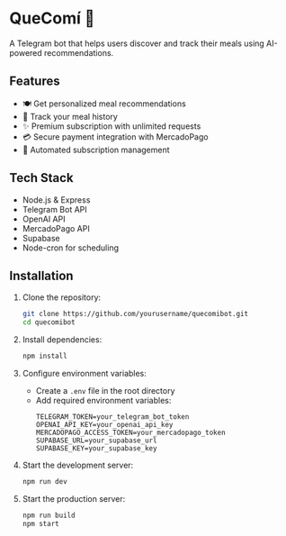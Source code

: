 # QueComí 🍏

A Telegram bot that helps users discover and track their meals using AI-powered recommendations.

## Features

- 🍽️ Get personalized meal recommendations
- 📝 Track your meal history
- ✨ Premium subscription with unlimited requests
- 💳 Secure payment integration with MercadoPago
- 🔔 Automated subscription management

## Tech Stack

- Node.js & Express
- Telegram Bot API
- OpenAI API
- MercadoPago API
- Supabase
- Node-cron for scheduling

## Installation

1. Clone the repository:

   ```bash
   git clone https://github.com/yourusername/quecomibot.git
   cd quecomibot
   ```

2. Install dependencies:

   ```bash
   npm install
   ```

3. Configure environment variables:

   - Create a `.env` file in the root directory
   - Add required environment variables:
     ```
     TELEGRAM_TOKEN=your_telegram_bot_token
     OPENAI_API_KEY=your_openai_api_key
     MERCADOPAGO_ACCESS_TOKEN=your_mercadopago_token
     SUPABASE_URL=your_supabase_url
     SUPABASE_KEY=your_supabase_key
     ```

4. Start the development server:

   ```bash
   npm run dev
   ```

5. Start the production server:
   ```bash
   npm run build
   npm start
   ```

